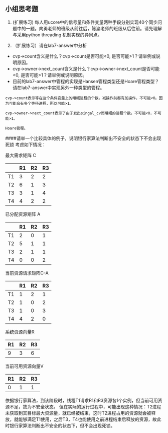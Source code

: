 ## 小组思考题

1. (扩展练习) 每人用ucore中的信号量和条件变量两种手段分别实现40个同步问题中的一题。向勇老师的班级从前往后，陈渝老师的班级从后往前。请先理解与采用python threading 机制实现的异同点。

2. （扩展练习）请在lab7-answer中分析
  -  cvp->count含义是什么？cvp->count是否可能<0, 是否可能>1？请举例或说明原因。
  -  cvp->owner->next_count含义是什么？cvp->owner->next_count是否可能<0, 是否可能>1？请举例或说明原因。
  -  目前的lab7-answer中管程的实现是Hansen管程类型还是Hoare管程类型？请在lab7-answer中实现另外一种类型的管程。

```
cvp->count表示等在这个条件变量上的睡眠进程的个数。减操作前都有加操作，不可能<0。因为可能会有多个等待进程，所以可能>1。

cvp->owner->next_count表示了由于发出singal_cv而睡眠的进程个数。不可能<0，不可能>1。

Hoare管程。
```


####请举一个比较具体的例子，说明银行家算法判断出不安全的状态下不会出现死锁
考虑如下情况：

最大需求矩阵 C

|  | R1 | R2 | R3 |
|--|----|----|----|
|T1|  3 |  2 |  2 |
|T2|  6 |  1 |  3 |
|T3|  3 |  1 |  4 |
|T4|  4 |  2 |  2 |

已分配资源矩阵 A

|  | R1 | R2 | R3 |
|--|----|----|----|
|T1|  2 |  0 |  1 |
|T2|  5 |  1 |  1 |
|T3|  2 |  1 |  1 |
|T4|  0 |  0 |  2 |


当前资源请求矩阵C-A

|  | R1 | R2 | R3 |
|--|----|----|----|
|T1|  1 |  2 |  1 |
|T2|  1 |  0 |  2 |
|T3|  1 |  0 |  3 |
|T4|  4 |  2 |  0 |

系统资源向量R

| R1 | R2 | R3 |
|----|----|----|
|  9 |  3 |  6 |

当前可用资源向量V

| R1 | R2 | R3 |
|----|----|----|
|  0 |  1 |  1 |

依据银行家算法，到该阶段时，线程T1请求R1和R3资源各1个实例，但当前可用资源不足，故为不安全状态。
但在实际的运行过程中，可能出现这种情况：T2进程未获取到其目标最大资源量，就已经被结束，这时T2进程占用的资源就会被释放，就能够满足T1使用，之后T3，T4也能使用之前进程结束后释放的资源，故此时银行家算法判断出不安全的状态下，但不会出现死锁。
